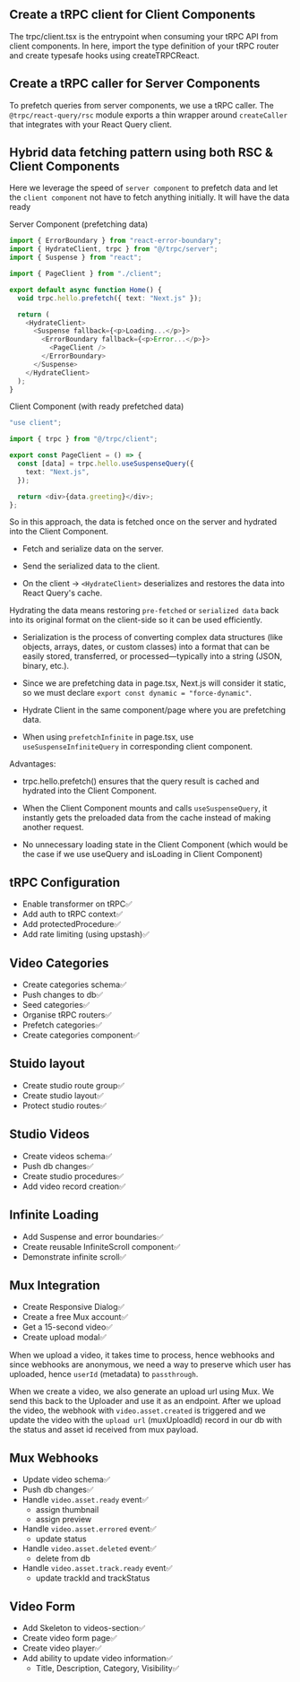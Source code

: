 ## Create a tRPC client for Client Components

The trpc/client.tsx is the entrypoint when consuming your tRPC API from client components. In here, import the type definition of your tRPC router and create typesafe hooks using createTRPCReact.

## Create a tRPC caller for Server Components

To prefetch queries from server components, we use a tRPC caller. The `@trpc/react-query/rsc` module exports a thin wrapper around `createCaller` that integrates with your React Query client.

## Hybrid data fetching pattern using both RSC & Client Components

Here we leverage the speed of `server component` to prefetch data and let the `client component` not have to fetch anything initially. It will have the data ready

Server Component (prefetching data)

```typescript
import { ErrorBoundary } from "react-error-boundary";
import { HydrateClient, trpc } from "@/trpc/server";
import { Suspense } from "react";

import { PageClient } from "./client";

export default async function Home() {
  void trpc.hello.prefetch({ text: "Next.js" });

  return (
    <HydrateClient>
      <Suspense fallback={<p>Loading...</p>}>
        <ErrorBoundary fallback={<p>Error...</p>}>
          <PageClient />
        </ErrorBoundary>
      </Suspense>
    </HydrateClient>
  );
}
```

Client Component (with ready prefetched data)

```typescript
"use client";

import { trpc } from "@/trpc/client";

export const PageClient = () => {
  const [data] = trpc.hello.useSuspenseQuery({
    text: "Next.js",
  });

  return <div>{data.greeting}</div>;
};
```

So in this approach, the data is fetched once on the server and hydrated into the Client Component.

- Fetch and serialize data on the server.

- Send the serialized data to the client.

- On the client → `<HydrateClient>` deserializes and restores the data into React Query's cache.

Hydrating the data means restoring `pre-fetched` or `serialized data` back into its original format on the client-side so it can be used efficiently.

- Serialization is the process of converting complex data structures (like objects, arrays, dates, or custom classes) into a format that can be easily stored, transferred, or processed—typically into a string (JSON, binary, etc.).

- Since we are prefetching data in page.tsx, Next.js will consider it static, so we must declare `export const dynamic = "force-dynamic"`.

- Hydrate Client in the same component/page where you are prefetching data.

- When using `prefetchInfinite` in page.tsx, use `useSuspenseInfiniteQuery` in corresponding client component.

Advantages:

- trpc.hello.prefetch() ensures that the query result is cached and hydrated into the Client Component.

- When the Client Component mounts and calls `useSuspenseQuery`, it instantly gets the preloaded data from the cache instead of making another request.

- No unnecessary loading state in the Client Component (which would be the case if we use useQuery and isLoading in Client Component)

## tRPC Configuration

- Enable transformer on tRPC✅
- Add auth to tRPC context✅
- Add protectedProcedure✅
- Add rate limiting (using upstash)✅

## Video Categories

- Create categories schema✅
- Push changes to db✅
- Seed categories✅
- Organise tRPC routers✅
- Prefetch categories✅
- Create categories component✅

## Stuido layout

- Create studio route group✅
- Create studio layout✅
- Protect studio routes✅

## Studio Videos

- Create videos schema✅
- Push db changes✅
- Create studio procedures✅
- Add video record creation✅

## Infinite Loading

- Add Suspense and error boundaries✅
- Create reusable InfiniteScroll component✅
- Demonstrate infinite scroll✅

## Mux Integration

- Create Responsive Dialog✅
- Create a free Mux account✅
- Get a 15-second video✅
- Create upload modal✅

When we upload a video, it takes time to process, hence webhooks and since webhooks are anonymous, we need a way to preserve which user has uploaded, hence `userId` (metadata) to `passthrough`.

When we create a video, we also generate an upload url using Mux. We send this back to the Uploader and use it as an endpoint. After we upload the video, the webhook with `video.asset.created` is triggered and we update the video with the `upload url` (muxUploadId) record in our db with the status and asset id received from mux payload.

## Mux Webhooks

- Update video schema✅
- Push db changes✅
- Handle `video.asset.ready` event✅
  - assign thumbnail
  - assign preview
- Handle `video.asset.errored` event✅
  - update status
- Handle `video.asset.deleted` event✅
  - delete from db
- Handle `video.asset.track.ready` event✅
  - update trackId and trackStatus

## Video Form

- Add Skeleton to videos-section✅
- Create video form page✅
- Create video player✅
- Add ability to update video information✅
  - Title, Description, Category, Visibility✅
